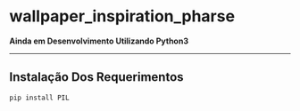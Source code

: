 # wallpaper_inspiration_pharse
__Ainda em Desenvolvimento Utilizando Python3__

---
## Instalação Dos Requerimentos
```py
pip install PIL
```
